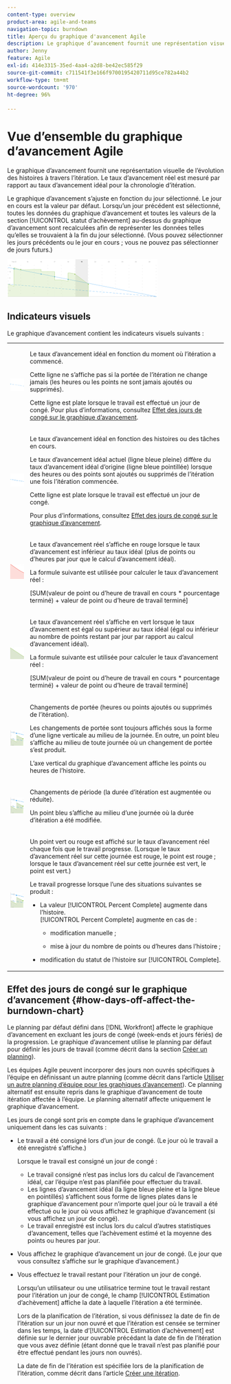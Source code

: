 ```yaml
---
content-type: overview
product-area: agile-and-teams
navigation-topic: burndown
title: Aperçu du graphique d'avancement Agile
description: Le graphique d’avancement fournit une représentation visuelle de l’avancement des histoires dans l’itération ou le projet. Le taux d’avancement réel est mesuré par rapport au taux d’avancement idéal pour la chronologie de l’itération ou du projet.
author: Jenny
feature: Agile
exl-id: 414e3315-35ed-4aa4-a2d8-be42ec585f29
source-git-commit: c711541f3e166f9700195420711d95ce782a44b2
workflow-type: tm+mt
source-wordcount: '970'
ht-degree: 96%

---
```


# Vue d’ensemble du graphique d’avancement Agile

Le graphique d’avancement fournit une représentation visuelle de l’évolution des histoires à travers l’itération. Le taux d’avancement réel est mesuré par rapport au taux d’avancement idéal pour la chronologie d’itération.

Le graphique d’avancement s’ajuste en fonction du jour sélectionné. Le jour en cours est la valeur par défaut. Lorsqu’un jour précédent est sélectionné, toutes les données du graphique d’avancement et toutes les valeurs de la section [!UICONTROL statut d’achèvement] au-dessus du graphique d’avancement sont recalculées afin de représenter les données telles qu’elles se trouvaient à la fin du jour sélectionné. (Vous pouvez sélectionner les jours précédents ou le jour en cours ; vous ne pouvez pas sélectionner de jours futurs.)

![](assets/agile-iteration-burndown-350x88.png)

## Indicateurs visuels

Le graphique d’avancement contient les indicateurs visuels suivants :

<table style="table-layout:auto"> 
 <col> 
 <col> 
 <tbody> 
  <tr> 
   <td role="rowheader"> <img src="assets/agile-iteration-burndown-dottedblue.png" alt="Début du taux d&apos;avancement idéal"> </td> 
   <td> <p>Le taux d’avancement idéal en fonction du moment où l’itération a commencé.</p> <p>Cette ligne ne s’affiche pas si la portée de l’itération ne change jamais (les heures ou les points ne sont jamais ajoutés ou supprimés).</p> <p>Cette ligne est plate lorsque le travail est effectué un jour de congé. Pour plus d’informations, consultez <a title="Utiliser le graphique d’avancement Agile" href="#how-days-off-affect-the-burndown-chart" class="MCXref xref">Effet des jours de congé sur le graphique d’avancement</a>.</p> </td> 
  </tr> 
  <tr> 
   <td role="rowheader"> <img src="assets/agile-iteration-burndown-solidblue.png" alt="Taux d&apos;avancement idéal sur les articles ou les tâches"> </td> 
   <td> <p>Le taux d’avancement idéal en fonction des histoires ou des tâches en cours.</p> <p>Le taux d’avancement idéal actuel (ligne bleue pleine) diffère du taux d’avancement idéal d’origine (ligne bleue pointillée) lorsque des heures ou des points sont ajoutés ou supprimés de l’itération une fois l’itération commencée.</p> <p>Cette ligne est plate lorsque le travail est effectué un jour de congé.</p> <p>Pour plus d’informations, consultez <a title="Utiliser le graphique d’avancement Agile" href="#how-days-off-affect-the-burndown-chart" class="MCXref xref">Effet des jours de congé sur le graphique d’avancement</a>.</p> </td> 
  </tr> 
  <tr> 
   <td role="rowheader"> <img src="assets/agile-iteration-burndown-red.png" alt="Taux d&apos;avancement réel en rouge"> </td> 
   <td> <p>Le taux d’avancement réel s’affiche en rouge lorsque le taux d’avancement est inférieur au taux idéal (plus de points ou d’heures par jour que le calcul d’avancement idéal).</p> <p>La formule suivante est utilisée pour calculer le taux d’avancement réel :</p> <p>[SUM(valeur de point ou d’heure de travail en cours * pourcentage terminé) + valeur de point ou d’heure de travail terminé]</p> </td> 
  </tr> 
  <tr> 
   <td role="rowheader"> <img src="assets/agile-iteration-burndown-green.png" alt="Taux d&apos;avancement réel en vert"> </td> 
   <td> <p>Le taux d’avancement réel s’affiche en vert lorsque le taux d’avancement est égal ou supérieur au taux idéal (égal ou inférieur au nombre de points restant par jour par rapport au calcul d’avancement idéal).</p> <p>La formule suivante est utilisée pour calculer le taux d’avancement réel :</p> <p>[SUM(valeur de point ou d’heure de travail en cours * pourcentage terminé) + valeur de point ou d’heure de travail terminé]</p> </td> 
  </tr> 
  <tr> 
   <td role="rowheader"> <img src="assets/agile-iteration-burndown-scope.png" alt="Modification de la portée"> </td> 
   <td> <p>Changements de portée (heures ou points ajoutés ou supprimés de l’itération).</p> <p>Les changements de portée sont toujours affichés sous la forme d’une ligne verticale au milieu de la journée. En outre, un point bleu s’affiche au milieu de toute journée où un changement de portée s’est produit.</p> <p>L’axe vertical du graphique d’avancement affiche les points ou heures de l’histoire.</p> </td> 
  </tr> 
  <tr> 
   <td role="rowheader"> <img src="assets/agile-iteration-burndown-scope.png" alt="Modification dans la période"> </td> 
   <td> <p>Changements de période (la durée d’itération est augmentée ou réduite).</p> <p>Un point bleu s’affiche au milieu d’une journée où la durée d’itération a été modifiée.</p> </td> 
  </tr> 
  <tr> 
   <td role="rowheader"> <img src="assets/agile-iteration-burndown-scope.png" alt="Point vert pour le travail brûlé"> </td> 
   <td> <p>Un point vert ou rouge est affiché sur le taux d’avancement réel chaque fois que le travail progresse. (Lorsque le taux d’avancement réel sur cette journée est rouge, le point est rouge ; lorsque le taux d’avancement réel sur cette journée est vert, le point est vert.)</p> <p>Le travail progresse lorsque l’une des situations suivantes se produit :</p> 
    <ul> 
     <li> La valeur [!UICONTROL Percent Complete] augmente dans l’histoire.<br>[!UICONTROL Percent Complete] augmente en cas de : 
      <ul> 
       <li> <p>modification manuelle ;</p> </li> 
       <li> <p>mise à jour du nombre de points ou d’heures dans l’histoire ;</p> </li> 
      </ul></li>  
     <li>modification du statut de l’histoire sur [!UICONTROL Complete].</li> 
    </ul> </td> 
  </tr> 
 </tbody> 
</table>

## Effet des jours de congé sur le graphique d’avancement {#how-days-off-affect-the-burndown-chart}

Le planning par défaut défini dans [!DNL Workfront] affecte le graphique d’avancement en excluant les jours de congé (week-ends et jours fériés) de la progression. Le graphique d’avancement utilise le planning par défaut pour définir les jours de travail (comme décrit dans la section [Créer un planning](../../../administration-and-setup/set-up-workfront/configure-timesheets-schedules/create-schedules.md)).

Les équipes Agile peuvent incorporer des jours non ouvrés spécifiques à l’équipe en définissant un autre planning (comme décrit dans l’article [Utiliser un autre planning d’équipe pour les graphiques d’avancement](../../../agile/use-scrum-in-an-agile-team/burndown/use-alt-team-schedule-burndown-charts.md)). Ce planning alternatif est ensuite repris dans le graphique d’avancement de toute itération affectée à l’équipe. Le planning alternatif affecte uniquement le graphique d’avancement.

Les jours de congé sont pris en compte dans le graphique d’avancement uniquement dans les cas suivants :

* Le travail a été consigné lors d’un jour de congé. (Le jour où le travail a été enregistré s’affiche.)

  Lorsque le travail est consigné un jour de congé :

   * Le travail consigné n’est pas inclus lors du calcul de l’avancement idéal, car l’équipe n’est pas planifiée pour effectuer du travail.
   * Les lignes d’avancement idéal (la ligne bleue pleine et la ligne bleue en pointillés) s’affichent sous forme de lignes plates dans le graphique d’avancement pour n’importe quel jour où le travail a été effectué ou le jour où vous affichez le graphique d’avancement (si vous affichez un jour de congé).
   * Le travail enregistré est inclus lors du calcul d’autres statistiques d’avancement, telles que l’achèvement estimé et la moyenne des points ou heures par jour.

* Vous affichez le graphique d’avancement un jour de congé. (Le jour que vous consultez s’affiche sur le graphique d’avancement.)
* Vous effectuez le travail restant pour l’itération un jour de congé.

  Lorsqu’un utilisateur ou une utilisatrice termine tout le travail restant pour l’itération un jour de congé, le champ [!UICONTROL Estimation d’achèvement] affiche la date à laquelle l’itération a été terminée.

  Lors de la planification de l’itération, si vous définissez la date de fin de l’itération sur un jour non ouvré et que l’itération est censée se terminer dans les temps, la date d’[!UICONTROL Estimation d’achèvement] est définie sur le dernier jour ouvrable précédant la date de fin de l’itération que vous avez définie (étant donné que le travail n’est pas planifié pour être effectué pendant les jours non ouvrés).

  La date de fin de l’itération est spécifiée lors de la planification de l’itération, comme décrit dans l’article [Créer une itération](../../../agile/use-scrum-in-an-agile-team/iterations/create-an-iteration.md).
